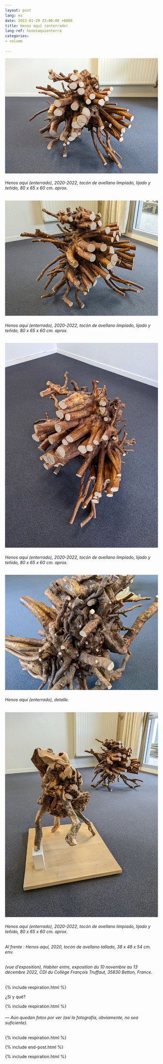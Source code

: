 ```yaml
---
layout: post
lang: es
date: 2022-01-29 23:00:00 +0000
title: Henos aquí (enterrado)
lang-ref: henosaquienterra
categories:
- volume

---
```

![](/imgs/pxl_20221110_133414006-night-up.jpg)

###### _Henos aquí (enterrado)_, 2020-2022, tocón de avellano limpiado, lijado y teñido, 80 x 65 x 60 cm. aprox.

![](/imgs/pxl_20221110_133255335-night-up.jpg)

###### _Henos aquí (enterrado)_, 2020-2022, tocón de avellano limpiado, lijado y teñido, 80 x 65 x 60 cm. aprox.

![](/imgs/pxl_20221110_133133012-night-up.jpg)

###### _Henos aquí (enterrado)_, 2020-2022, tocón de avellano limpiado, lijado y teñido, 80 x 65 x 60 cm. aprox.

![](/imgs/pxl_20221110_133103788-night-up.jpg)

###### _Henos aquí (enterrado)_, detalle.

![](/imgs/pxl_20221110_132430281-night-up.jpg)

###### _Henos aquí (enterrado)_, 2020-2022, tocón de avellano limpiado, lijado y teñido, 80 x 65 x 60 cm. aprox.

###### Al frente : _Henos aquí_, 2020, tocón de avellano tallado, 38 x 48 x 54 cm. env.

###### (vue d’exposition), _Habiter entre_, exposition du 10 novembre au 13 décembre 2022, CDI du Collège François Truffaut, 35830 Betton, France.

{% include respiration.html %}

¿Si y qué?

{% include respiration.html %}

###### — _Aún quedan fotos por ver (así la fotografía, obviamente, no sea suficiente)._

{% include respiration.html %}

{% include end-post.html %}

{% include respiration.html %}